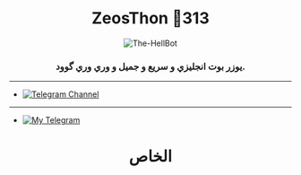 <h1 align="center">
  <b>ZeosThon 🏴313</b>
</h1>

<p align="center">
  <img src="https://telegra.ph/file/50095b314b1d7c7208f1a.png" alt="The-HellBot">
</p>

<h3 align="center">
  <b>يوزر بوت انجليزي و سريع و جميل و وري وري گوود.</b>
</h3>

------

- [![Telegram Channel](https://img.shields.io/badge/Telegram-Channel-brightgreen)](https://t.me/ZeosThon)

------



- [![My Telegram](https://telegra.ph/file/ba147051e6ff9cb2c8e31.jpg)](https://t.me/DcDyT)
<h1 align="center">
  <b>الخاص</b>
</h1>
